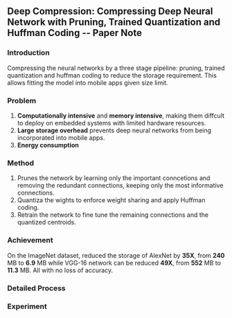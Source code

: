 ## Deep Compression: Compressing Deep Neural Network with Pruning, Trained Quantization and Huffman Coding -- Paper Note
### Introduction

Compressing the neural networks by a three stage pipeline: pruning, trained quantization and huffman coding to reduce the storage requirement. This allows fitting the model into mobile apps given size limit.

### Problem

1. **Computationally intensive** and **memory intensive**, making them diffcult to deploy on embedded systems with limited hardware resources.
2. **Large storage overhead** prevents deep neural networks from being incorporated into mobile apps.
3. **Energy consumption**

### Method

1. Prunes the network by learning only the important conncetions and removing the redundant connections, keeping only the most informative connections.
2. Quantiza the wights to enforce weight sharing and apply Huffman coding.
3. Retrain the network to fine tune the remaining connections and the quantized centroids.

### Achievement

On the ImageNet dataset, reduced the storage of AlexNet by **35X**, from **240** MB to **6.9** MB while VGG-16 network can be reduced **49X**, from **552** MB to **11.3** MB. All with no loss of accuracy.

### Detailed Process

### Experiment
